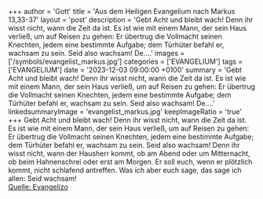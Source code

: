 +++
author = 'Gott'
title = 'Aus dem Heiligen Evangelium nach Markus 13,33-37'
layout = 'post'
description = 'Gebt Acht und bleibt wach! Denn ihr wisst nicht, wann die Zeit da ist. Es ist wie mit einem Mann, der sein Haus verließ, um auf Reisen zu gehen: Er übertrug die Vollmacht seinen Knechten, jedem eine bestimmte Aufgabe; dem Türhüter befahl er, wachsam zu sein. Seid also wachsam! De....'
images = ['/symbols/evangelist_markus.jpg']
categories = ['EVANGELIUM']
tags = ['EVANGELIUM']
date = '2023-12-03 09:00:00 +0100'
summary = 'Gebt Acht und bleibt wach! Denn ihr wisst nicht, wann die Zeit da ist. Es ist wie mit einem Mann, der sein Haus verließ, um auf Reisen zu gehen: Er übertrug die Vollmacht seinen Knechten, jedem eine bestimmte Aufgabe; dem Türhüter befahl er, wachsam zu sein. Seid also wachsam! De....'
linkedsummaryImage = 'evangelist_markus.jpg'
keepImageRatio = 'true'
+++
Gebt Acht und bleibt wach! Denn ihr wisst nicht, wann die Zeit da ist.
Es ist wie mit einem Mann, der sein Haus verließ, um auf Reisen zu gehen: Er übertrug die Vollmacht seinen Knechten, jedem eine bestimmte Aufgabe; dem Türhüter befahl er, wachsam zu sein.
Seid also wachsam! Denn ihr wisst nicht, wann der Hausherr kommt, ob am Abend oder um Mitternacht, ob beim Hahnenschrei oder erst am Morgen.<!--more-->
Er soll euch, wenn er plötzlich kommt, nicht schlafend antreffen.
Was ich aber euch sage, das sage ich allen: Seid wachsam!<br> [Quelle: Evangelizo](https://evangeliumtagfuertag.org/DE/gospel)